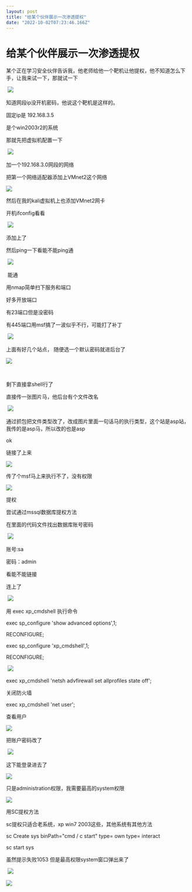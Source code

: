 ```yaml
---
layout: post
title: "给某个伙伴展示一次渗透提权"
date: "2022-10-02T07:23:46.166Z"
---
```

给某个伙伴展示一次渗透提权
=============

某个正在学习安全伙伴告诉我，他老师给他一个靶机让他提权，他不知道怎么下手，让我来试一下，那就试一下

 ![](https://img2022.cnblogs.com/blog/1551458/202210/1551458-20221001193800792-409006354.png)

知道网段ip没开机密码，他说这个靶机是这样的。

固定ip是 192.168.3.5

是个win2003r2的系统

那就先把虚拟机配置一下

 ![](https://img2022.cnblogs.com/blog/1551458/202210/1551458-20221001193845563-440404699.png)

加一个192.168.3.0网段的网络

把第一个网络适配器添加上VMnet2这个网络

![](https://img2022.cnblogs.com/blog/1551458/202210/1551458-20221001193859068-1168207114.png)

然后在我的kali虚拟机上也添加VMnet2网卡

开机ifconfig看看

 ![](https://img2022.cnblogs.com/blog/1551458/202210/1551458-20221001193910580-1825661901.png)

添加上了

然后ping一下看能不能ping通

 ![](https://img2022.cnblogs.com/blog/1551458/202210/1551458-20221001193925009-2126590401.png)

 能通

用nmap简单扫下服务和端口

好多开放端口

有23端口但是没密码

有445端口用msf搞了一波似乎不行，可能打了补丁

 ![](https://img2022.cnblogs.com/blog/1551458/202210/1551458-20221001193943700-1814829182.png)

上面有好几个站点， 随便选一个默认密码就进后台了

![](https://img2022.cnblogs.com/blog/1551458/202210/1551458-20221001193955279-203619044.png)

 

剩下直接拿shell行了

直接传一张图片马，他后台有个文件改名

 ![](https://img2022.cnblogs.com/blog/1551458/202210/1551458-20221001194006729-1060156555.png)

通过抓包把文件类型改了，改成图片里面一句话马的执行类型，这个站是asp站，我传的是asp马，所以改的也是asp

ok

链接了上来

![](https://img2022.cnblogs.com/blog/1551458/202210/1551458-20221001194021660-431349588.png)

传了个msf马上来执行不了，没有权限

![](https://img2022.cnblogs.com/blog/1551458/202210/1551458-20221001194045227-1613238858.png)

提权

尝试通过mssql数据库提权方法

在里面的代码文件找出数据库账号密码

 ![](https://img2022.cnblogs.com/blog/1551458/202210/1551458-20221001194110680-1856757798.png)

账号:sa

密码：admin

看能不能链接

连上了

 ![](https://img2022.cnblogs.com/blog/1551458/202210/1551458-20221001192508013-1353329121.png)

用 exec xp\_cmdshell 执行命令

exec sp\_configure 'show advanced options',1;

RECONFIGURE;

exec sp\_configure 'xp\_cmdshell',1;

RECONFIGURE;

 ![](https://img2022.cnblogs.com/blog/1551458/202210/1551458-20221001194135822-2099928954.png)

exec xp\_cmdshell 'netsh advfirewall set allprofiles state off';

关闭防火墙

exec xp\_cmdshell 'net user';

查看用户

![](https://img2022.cnblogs.com/blog/1551458/202210/1551458-20221001194156261-545284086.png)

把账户密码改了

 ![](https://img2022.cnblogs.com/blog/1551458/202210/1551458-20221001194220552-25778009.png)

这下能登录进去了

![](https://img2022.cnblogs.com/blog/1551458/202210/1551458-20221001194423994-325876564.png)

只是administration权限，我需要最高的system权限

![](https://img2022.cnblogs.com/blog/1551458/202210/1551458-20221001194240383-1097226162.png)

用SC提权方法

sc提权只适合老系统，xp win7 2003这些，其他系统有其他方法

sc Create sys binPath="cmd / c start" type= own type= interact

sc start sys  

虽然提示失败1053 但是最高权限system窗口弹出来了

 ![](https://img2022.cnblogs.com/blog/1551458/202210/1551458-20221001192907157-652201046.png)

![](https://img2022.cnblogs.com/blog/1551458/202210/1551458-20221001194350979-1188203361.png)